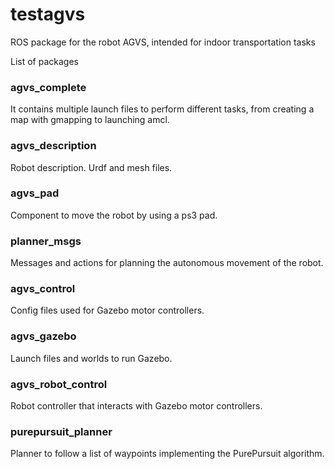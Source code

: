 testagvs
====

ROS package for the robot AGVS, intended for indoor transportation tasks

List of packages

### agvs_complete

It contains multiple launch files to perform different tasks, from creating a map with gmapping to launching amcl.

### agvs_description

Robot description. Urdf and mesh files.

### agvs_pad            

Component to move the robot by using a ps3 pad.

### planner_msgs

Messages and actions for planning the autonomous movement of the robot.

### agvs_control

Config files used for Gazebo motor controllers.

### agvs_gazebo 

Launch files and worlds to run Gazebo.

### agvs_robot_control

Robot controller that interacts with Gazebo motor controllers.

### purepursuit_planner

Planner to follow a list of waypoints implementing the PurePursuit algorithm.
